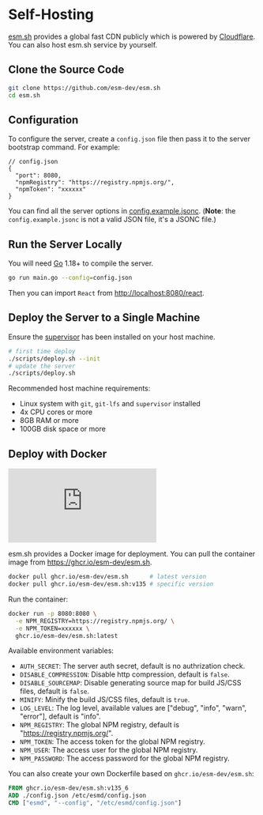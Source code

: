 # Self-Hosting

[esm.sh](https://esm.sh) provides a global fast CDN publicly which is powered by
[Cloudflare](https://cloudflare.com). You can also host esm.sh service by yourself.

## Clone the Source Code

```bash
git clone https://github.com/esm-dev/esm.sh
cd esm.sh
```

## Configuration

To configure the server, create a `config.json` file then pass it to the server bootstrap command. For example:

```jsonc
// config.json
{
  "port": 8080,
  "npmRegistry": "https://registry.npmjs.org/",
  "npmToken": "xxxxxx"
}
```

You can find all the server options in [config.example.jsonc](./config.example.jsonc). (**Note**: the
`config.example.jsonc` is not a valid JSON file, it's a JSONC file.)

## Run the Server Locally

You will need [Go](https://golang.org/dl) 1.18+ to compile the server.

```bash
go run main.go --config=config.json
```

Then you can import `React` from <http://localhost:8080/react>.

## Deploy the Server to a Single Machine

Ensure the [supervisor](http://supervisord.org/) has been installed on your host machine.

```bash
# first time deploy
./scripts/deploy.sh --init
# update the server
./scripts/deploy.sh
```

Recommended host machine requirements:

- Linux system with `git`, `git-lfs` and `supervisor` installed
- 4x CPU cores or more
- 8GB RAM or more
- 100GB disk space or more

## Deploy with Docker

[![Docker Image](https://img.shields.io/github/v/tag/esm-dev/esm.sh?label=Docker&display_name=tag&sort=semver&style=flat&colorA=232323&colorB=232323&logo=docker&logoColor=eeeeee)](https://github.com/esm-dev/esm.sh/pkgs/container/esm.sh)

esm.sh provides a Docker image for deployment. You can pull the container image from <https://ghcr.io/esm-dev/esm.sh>.

```bash
docker pull ghcr.io/esm-dev/esm.sh      # latest version
docker pull ghcr.io/esm-dev/esm.sh:v135 # specific version
```

Run the container:

```bash
docker run -p 8080:8080 \
  -e NPM_REGISTRY=https://registry.npmjs.org/ \
  -e NPM_TOKEN=xxxxxx \
  ghcr.io/esm-dev/esm.sh:latest
```

Available environment variables:

- `AUTH_SECRET`: The server auth secret, default is no authrization check.
- `DISABLE_COMPRESSION`: Disable http compression, default is `false`.
- `DISABLE_SOURCEMAP`: Disable generating source map for build JS/CSS files, default is `false`.
- `MINIFY`: Minify the build JS/CSS files, default is `true`.
- `LOG_LEVEL`: The log level, available values are ["debug", "info", "warn", "error"], default is "info".
- `NPM_REGISTRY`: The global NPM registry, default is "https://registry.npmjs.org/".
- `NPM_TOKEN`: The access token for the global NPM registry.
- `NPM_USER`: The access user for the global NPM registry.
- `NPM_PASSWORD`: The access password for the global NPM registry.

You can also create your own Dockerfile based on `ghcr.io/esm-dev/esm.sh`:

```dockerfile
FROM ghcr.io/esm-dev/esm.sh:v135_6
ADD ./config.json /etc/esmd/config.json
CMD ["esmd", "--config", "/etc/esmd/config.json"]
```
